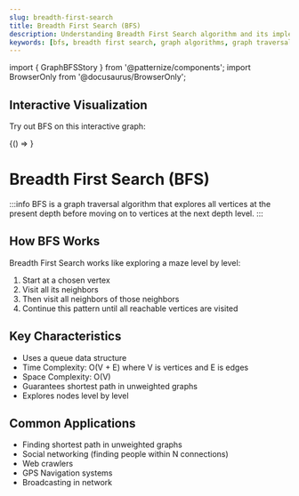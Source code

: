 ```yaml
---
slug: breadth-first-search
title: Breadth First Search (BFS)
description: Understanding Breadth First Search algorithm and its implementation
keywords: [bfs, breadth first search, graph algorithms, graph traversal]
---
```


import { GraphBFSStory } from '@patternize/components';
import BrowserOnly from '@docusaurus/BrowserOnly';

## Interactive Visualization

Try out BFS on this interactive graph:

<BrowserOnly>
{() => <GraphBFSStory />}
</BrowserOnly>
<br/>


# Breadth First Search (BFS)

:::info
BFS is a graph traversal algorithm that explores all vertices at the present depth before moving on to vertices at the next depth level.
:::

## How BFS Works

Breadth First Search works like exploring a maze level by level:
1. Start at a chosen vertex
2. Visit all its neighbors
3. Then visit all neighbors of those neighbors
4. Continue this pattern until all reachable vertices are visited

## Key Characteristics
- Uses a queue data structure
- Time Complexity: O(V + E) where V is vertices and E is edges
- Space Complexity: O(V)
- Guarantees shortest path in unweighted graphs
- Explores nodes level by level

## Common Applications
- Finding shortest path in unweighted graphs
- Social networking (finding people within N connections)
- Web crawlers
- GPS Navigation systems
- Broadcasting in network 
